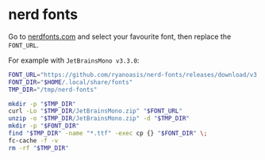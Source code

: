 # nerd fonts

Go to <a href="https://www.nerdfonts.com/font-downloads" target="_blank">nerdfonts.com</a> and select your favourite font, then replace the `FONT_URL`.

For example with `JetBrainsMono v3.3.0`:

```bash
FONT_URL="https://github.com/ryanoasis/nerd-fonts/releases/download/v3.3.0/JetBrainsMono.zip"
FONT_DIR="$HOME/.local/share/fonts"
TMP_DIR="/tmp/nerd-fonts"

mkdir -p "$TMP_DIR"
curl -Lo "$TMP_DIR/JetBrainsMono.zip" "$FONT_URL"
unzip -o "$TMP_DIR/JetBrainsMono.zip" -d "$TMP_DIR"
mkdir -p "$FONT_DIR"
find "$TMP_DIR" -name "*.ttf" -exec cp {} "$FONT_DIR" \;
fc-cache -f -v
rm -rf "$TMP_DIR"
```